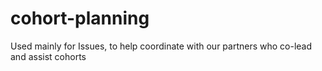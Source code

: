 # cohort-planning
Used mainly for Issues, to help coordinate with our partners who co-lead and assist cohorts 

